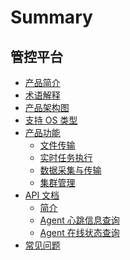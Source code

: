 # Summary

## 管控平台
* [产品简介](产品简介/README.md)
* [术语解释](术语解释/Term.md)
* [产品架构图](产品架构图/Architecture.md)
* [支持 OS 类型](支持OS类型/OsSupport.md)
* [产品功能]()
    * [文件传输](产品功能/FileTrans.md)
    * [实时任务执行](产品功能/RealTimeExecute.md)
    * [数据采集与传输](产品功能/DataCollect.md)
    * [集群管理](产品功能/ClusterManage.md)
* [API 文档]()
    * [简介](5.1/API文档/GSE/README.md)
    * [Agent 心跳信息查询](5.1/API文档/GSE/get_agent_info.md)
    * [Agent 在线状态查询](5.1/API文档/GSE/get_agent_status.md)
* [常见问题](常见问题/FAQ.md)
